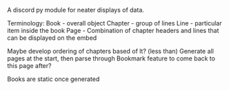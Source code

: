 
A discord py module for neater displays of data.

Terminology:
Book - overall object
Chapter - group of lines
Line - particular item inside the book
Page - Combination of chapter headers and lines that can be displayed on the embed

Maybe develop ordering of chapters based of lt? (less than)
Generate all pages at the start, then parse through
Bookmark feature to come back to this page after?

Books are static once generated
